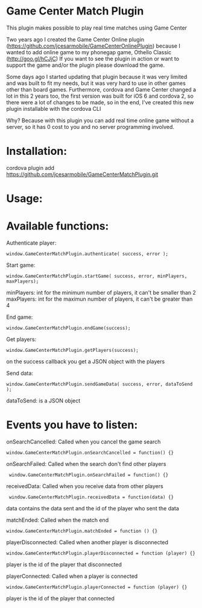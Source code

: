 Game Center Match Plugin
========================

This plugin makes possible to play real time matches using Game Center

Two years ago I created the Game Center Online plugin (https://github.com/jcesarmobile/GameCenterOnlinePlugin) because I wanted to add online game to my phonegap game, Othello Classic (http://goo.gl/hCJjC) 
If you want to see the plugin in action or want to support the game and/or the plugin please download the game.

Some days ago I started updating that plugin because it was very limited and was built to fit my needs, but it was very hard to use in other games other than board games. Furthermore, cordova and Game Center changed a lot in this 2 years too, the first version was built for iOS 6 and cordova 2, so there were a lot of changes to be made, so in the end, I've created this new plugin installable with the cordova CLI

Why? Because with this plugin you can add real time online game without a server, so it has 0 cost to you and no server programming involved.

Installation:
============

cordova plugin add https://github.com/jcesarmobile/GameCenterMatchPlugin.git


Usage:
=====


Available functions:
=====
Authenticate player:
```
window.GameCenterMatchPlugin.authenticate( success, error );
```


Start game:

```
window.GameCenterMatchPlugin.startGame( success, error, minPlayers, maxPlayers);
```
minPlayers: int for the minimum number of players, it can't be smaller than 2
maxPlayers: int for the maximun number of players, it can't be greater than 4

End game:

```
window.GameCenterMatchPlugin.endGame(success);
```

Get players:

```
window.GameCenterMatchPlugin.getPlayers(success);
```
on the success callback you get a JSON object with the players

Send data:
```
window.GameCenterMatchPlugin.sendGameData( success, error, dataToSend );
```
dataToSend: is a JSON object

Events you have to listen:
=========================

onSearchCancelled: Called when you cancel the game search
```
window.GameCenterMatchPlugin.onSearchCancelled = function() {}
```

onSearchFailed: Called when the search don't find other players
```
 window.GameCenterMatchPlugin.onSearchFailed = function() {}
```

receivedData: Called when you receive data from other players
```
 window.GameCenterMatchPlugin.receivedData = function(data) {}
```
data contains the data sent and the id of the player who sent the data

matchEnded: Called when the match end
```
window.GameCenterMatchPlugin.matchEnded = function () {}
```

playerDisconnected: Called when another player is disconnected
```
window.GameCenterMatchPlugin.playerDisconnected = function (player) {}  
```
player is the id of the player that disconnected 
   
playerConnected: Called when a player is connected   
```
window.GameCenterMatchPlugin.playerConnected = function (player) {}
```   
player is the id of the player that connected    
    
   
   
    





